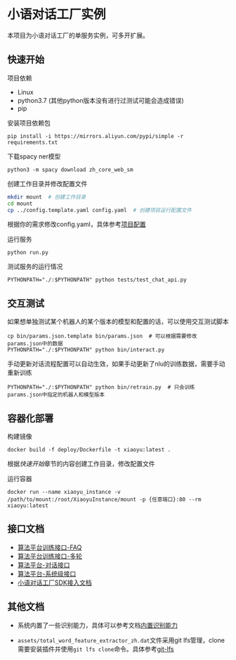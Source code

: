 # 小语对话工厂实例
本项目为小语对话工厂的单服务实例，可多开扩展。

## 快速开始
项目依赖
- Linux
- python3.7 (其他python版本没有进行过测试可能会造成错误)
- pip

安装项目依赖包

```
pip install -i https://mirrors.aliyun.com/pypi/simple -r requirements.txt
```

下载spacy ner模型
```
python3 -m spacy download zh_core_web_sm
```

创建工作目录并修改配置文件

```bash
mkdir mount  # 创建工作目录
cd mount
cp ../config.template.yaml config.yaml  # 创建项目运行配置文件
```

根据你的需求修改config.yaml，具体参考[项目配置](docs/项目配置.md)


运行服务

```
python run.py
```

测试服务的运行情况

```
PYTHONPATH="./:$PYTHONPATH" python tests/test_chat_api.py
```

## 交互测试
如果想单独测试某个机器人的某个版本的模型和配置的话，可以使用交互测试脚本
```
cp bin/params.json.template bin/params.json  # 可以根据需要修改params.json中的数据
PYTHONPATH="./:$PYTHONPATH" python bin/interact.py
```

手动更新对话流程配置可以自动生效，如果手动更新了nlu的训练数据，需要手动重新训练
```
PYTHONPATH="./:$PYTHONPATH" python bin/retrain.py  # 只会训练params.json中指定的机器人和模型版本
```

## 容器化部署
构建镜像
```
docker build -f deploy/Dockerfile -t xiaoyu:latest .
```
根据*快速开始*章节的内容创建工作目录，修改配置文件

运行容器
```
docker run --name xiaoyu_instance -v /path/to/mount:/root/XiaoyuInstance/mount -p {任意端口}:80 --rm  xiaoyu:latest
```

## 接口文档

- [算法平台训练接口-FAQ](docs/算法平台训练接口-FAQ.md)
- [算法平台训练接口-多轮](docs/算法平台训练接口-多轮.md)
- [算法平台-对话接口](docs/算法平台-对话接口.md)
- [算法平台-系统级接口](docs/算法平台-系统接口.md)
- [小语对话工厂SDK接入文档](docs/小语对话工厂SDK接入文档.md)

## 其他文档
- 系统内置了一些识别能力，具体可以参考文档[内置识别能力](docs/内置识别能力.md)

- `assets/total_word_feature_extractor_zh.dat`文件采用git lfs管理，clone需要安装插件并使用`git lfs clone`命令。具体参考[git-lfs](docs/git-lfs.md)

